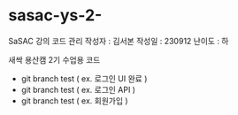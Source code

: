 # sasac-ys-2-

SaSAC 강의 코드 관리
작성자 : 김서본
작성일 : 230912
난이도 : 하

새싹 용산캠 2기 수업용 코드

- git branch test ( ex. 로그인 UI 완료 )
- git branch test ( ex. 로그인 API )
- git branch test ( ex. 회원가입 )